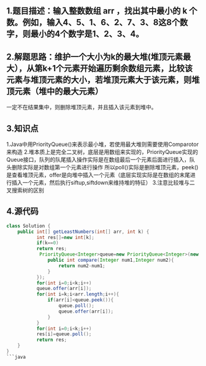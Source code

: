 ## 1.题目描述：输入整数数组 arr ，找出其中最小的 k 个数。例如，输入4、5、1、6、2、7、3、8这8个数字，则最小的4个数字是1、2、3、4。

## 2.解题思路：维护一个大小为k的最大堆(堆顶元素最大），从第k+1个元素开始遍历剩余数组元素，比较该元素与堆顶元素的大小，若堆顶元素大于该元素，则堆顶元素（堆中的最大元素）
一定不在结果集中，则删除堆顶元素，并且插入该元素到堆中。

## 3.知识点
   1.Java中用PriorityQueue()来表示最小堆，若使用最大堆则需要使用Comparotor来构造
   2.堆本质上是完全二叉树，底层是用数组来实现的，PriorityQueue实现的Queue接口，队列的队尾插入操作实际是在数组最后一个元素后面进行插入，队头删除实际是对数组第一个元素进行操作
   所以poll()实际是删除堆顶元素，peek()是查看堆顶元素，offer是向堆中插入一个元素（底层实现实际是在数组的末尾进行插入一个元素，然后执行siftup,siftdown来维持堆的特征）
   3.注意比较堆与二叉搜索树的区别

## 4.源代码
```java
class Solution {
    public int[] getLeastNumbers(int[] arr, int k) {
           int res[]=new int[k];
           if(k==0)
           return res;
            PriorityQueue<Integer>queue=new PriorityQueue<Integer>(new Comparator<Integer>(){
               public int compare(Integer num1,Integer num2){
                   return num2-num1;
               }
           });
           for(int i=0;i<k;i++)
           queue.offer(arr[i]);
           for(int i=k;i<arr.length;i++){
               if(arr[i]<queue.peek()){
                   queue.poll();
                   queue.offer(arr[i]);
               }
           }
           for(int i=0;i<k;i++)
           res[i]=queue.poll();
           return res;
    }
}
```java
